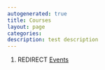 ```yaml
---
autogenerated: true
title: Courses
layout: page
categories: 
description: test description
---
```


1.  REDIRECT [Events](Events)
